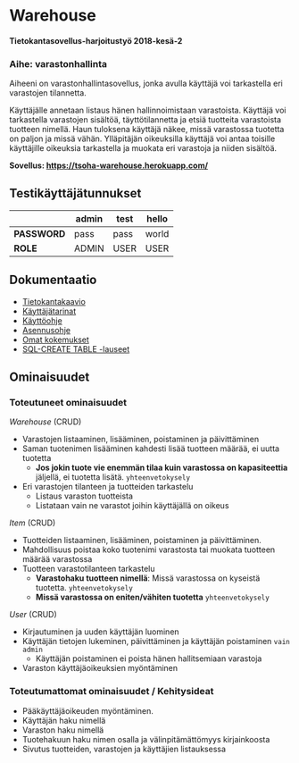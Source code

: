 # Warehouse

#### Tietokantasovellus-harjoitustyö 2018-kesä-2

### Aihe: varastonhallinta

Aiheeni on varastonhallintasovellus, jonka avulla käyttäjä voi tarkastella eri varastojen tilannetta.  

Käyttäjälle annetaan listaus hänen hallinnoimistaan  varastoista. Käyttäjä voi tarkastella varastojen sisältöä, täyttötilannetta ja etsiä tuotteita varastoista tuotteen nimellä. Haun tuloksena käyttäjä näkee, missä varastossa tuotetta on paljon ja missä vähän. Ylläpitäjän oikeuksilla käyttäjä voi antaa toisille käyttäjille oikeuksia tarkastella ja muokata eri varastoja ja niiden sisältöä.  


__Sovellus: https://tsoha-warehouse.herokuapp.com/__

## Testikäyttäjätunnukset 

|	       |   admin       |   test        |   hello      |
|--------------|---------------|---------------|--------------|
| __PASSWORD__ | pass 	       | pass          | world        |
| __ROLE__     | ADMIN 	       | USER          | USER         |


## Dokumentaatio

- [Tietokantakaavio](https://github.com/hajame/warehouse/blob/master/documentation/images/WarehouseManagementDB.png)  
- [Käyttäjätarinat](https://github.com/hajame/warehouse/blob/master/documentation/user_stories.md)  
- [Käyttöohje](https://github.com/hajame/warehouse/blob/master/documentation/user_guide.md)  
- [Asennusohje](https://github.com/hajame/warehouse/blob/master/documentation/installation_guide.md)
- [Omat kokemukset](https://github.com/hajame/warehouse/blob/master/documentation/reflection_of_experiences.md)
- [SQL-CREATE TABLE -lauseet](https://github.com/hajame/warehouse/blob/master/documentation/SQL_CREATE_TABLE.md)


## Ominaisuudet

### Toteutuneet ominaisuudet

_Warehouse_ (CRUD)
- Varastojen listaaminen, lisääminen, poistaminen ja päivittäminen
- Saman tuotenimen lisääminen kahdesti lisää tuotteen määrää, ei uutta tuotetta
	- __Jos jokin tuote vie enemmän tilaa kuin varastossa on kapasiteettia__ jäljellä, ei tuotetta lisätä. `yhteenvetokysely`
- Eri varastojen tilanteen ja tuotteiden tarkastelu
	- Listaus varaston tuotteista
	- Listataan vain ne varastot joihin käyttäjällä on oikeus
	
	
_Item_ (CRUD)
- Tuotteiden listaaminen, lisääminen, poistaminen ja päivittäminen.
- Mahdollisuus poistaa koko tuotenimi varastosta tai muokata tuotteen määrää varastossa
- Tuotteen varastotilanteen tarkastelu
	- __Varastohaku tuotteen nimellä__: Missä varastossa on kyseistä tuotetta. `yhteenvetokysely`
	- __Missä varastossa on eniten/vähiten tuotetta__ `yhteenvetokysely`
	

_User_ (CRUD)
- Kirjautuminen ja uuden käyttäjän luominen
- Käyttäjän tietojen lukeminen, päivittäminen ja käyttäjän poistaminen `vain admin`
	- Käyttäjän poistaminen ei poista hänen hallitsemiaan varastoja
- Varaston käyttäjäoikeuksien myöntäminen

### Toteutumattomat ominaisuudet / Kehitysideat

- Pääkäyttäjäoikeuden myöntäminen.
- Käyttäjän haku nimellä
- Varaston haku nimellä
- Tuotehakuun haku nimen osalla ja välinpitämättömyys kirjainkoosta
- Sivutus tuotteiden, varastojen ja käyttäjien listauksessa
